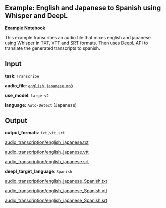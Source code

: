 ## Example: English and Japanese to Spanish using Whisper and DeepL

[**Example Notebook**](https://github.com/Carleslc/AudioToText/blob/master/examples/multi-language/multi-language-example.ipynb)

This example transcribes an audio file that mixes english and japanese using Whisper in TXT, VTT and SRT formats.
Then uses DeepL API to translate the generated transcripts to spanish.

## Input

**task**: `Transcribe`

**audio_file**: [`english_japanese.mp3`](https://carleslc.me/AudioToText/examples/multi-language/english_japanese.mp3)

**use_model**: `large-v2`

**language:** `Auto-Detect` (Japanese)

## Output

**output_formats**: `txt,vtt,srt`

[audio_transcription/english_japanese.txt](audio_transcription/english_japanese.txt)

[audio_transcription/english_japanese.vtt](audio_transcription/english_japanese.vtt)

[audio_transcription/english_japanese.srt](audio_transcription/english_japanese.srt)

**deepl_target_language**: `Spanish`

[audio_transcription/english_japanese_Spanish.txt](audio_transcription/english_japanese_Spanish.txt)

[audio_transcription/english_japanese_Spanish.vtt](audio_transcription/english_japanese_Spanish.vtt)

[audio_transcription/english_japanese_Spanish.srt](audio_transcription/english_japanese_Spanish.srt)
